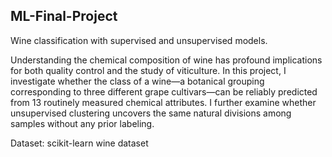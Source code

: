 ## ML-Final-Project
Wine classification with supervised and unsupervised models.

Understanding the chemical composition of wine has profound implications for both
quality control and the study of viticulture. In this project, I investigate whether the class of
a wine—a botanical grouping corresponding to three different grape cultivars—can be
reliably predicted from 13 routinely measured chemical attributes. I further examine
whether unsupervised clustering uncovers the same natural divisions among samples without
any prior labeling.

Dataset: scikit-learn wine dataset
